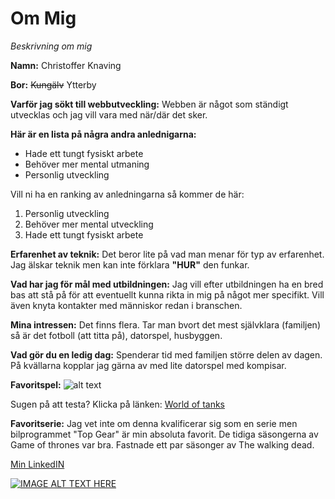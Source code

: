 # **Om Mig**
 *Beskrivning om mig*

**Namn:** Christoffer Knaving

**Bor:** ~~Kungälv~~ Ytterby

**Varför jag sökt till webbutveckling:** Webben är något som ständigt utvecklas och jag vill vara med när/där det sker.

**Här är en lista på några andra anlednigarna:**

- Hade ett tungt fysiskt arbete
- Behöver mer mental utmaning
- Personlig utveckling

Vill ni ha en ranking av anledningarna så kommer de här:

1. Personlig utveckling
2. Behöver mer mental utveckling
3. Hade ett tungt fysiskt arbete

**Erfarenhet av teknik:** Det beror lite på vad man menar för typ av erfarenhet. Jag älskar teknik men kan inte förklara **"HUR"** den funkar. 

**Vad har jag för mål med utbildningen:** Jag vill efter utbildningen ha en bred bas att stå på för att eventuellt kunna rikta in mig på något mer specifikt. Vill även knyta kontakter med människor redan i branschen.

**Mina intressen:** Det finns flera. Tar man bvort det mest självklara (familjen) så är det fotboll (att titta på), datorspel, husbyggen. 

**Vad gör du en ledig dag:** Spenderar tid med familjen större delen av dagen. På kvällarna kopplar jag gärna av med lite datorspel med kompisar.

**Favoritspel:** ![alt text](https://www.sapphirenation.net/-/media/sites/sapphirenation/articles/2017/10/wotx-logo.png "World of tanks")

Sugen på att testa? Klicka på länken: [World of tanks](https://worldoftanks.eu/en/game/download/?pub_id=wot_ong_eu_se_g_s-b_acq_kw__world_of_tanks_www&xid_source=google&xid_medium=cpc&xid_network=g&xid_campaign_id=7688980283&xid_adgroup_id=81025106123&xid_ad_id=423202366283&xid_target_id=kwd-301331770735&xid_keyword=world+of+tanks+eu&xid_placement=&xid_device_type=c&xid_position=&xid_region=1012530&xid_position_type=_&xid_target=&xid_feeditemid=&xid_matchtype=e&xid_clickid=EAIaIQobChMIrK-X7a_C8gIVBEaRBR0QPQMvEAAYASAAEgL36_D_BwE&url=https://worldoftanks.eu/&gclid=EAIaIQobChMIrK-X7a_C8gIVBEaRBR0QPQMvEAAYASAAEgL36_D_BwE&sid=SIDu9m4TVeQNhIpUOUEYR72A1JhGD6Mh5AfoH_8RSdJ3JF5MzqbUyL3aChoiut3A0j-X9dRLpqQZws3Z5Sx5Isy8rmag_FUcvb3x303YsXL69rUgq31gkqFrc69uibnnI-Sw9LaWYs5O5g3L07BhiV6lVnnMp55loPW4JfO-z0cUKEVSQgQfo0&enctid=cdpa14vre2ek&lpsn=WOT+ONGOING+WW+Portal+Download+Game&foris=1&teclient=1628188627947578002)




**Favoritserie:** Jag vet inte om denna kvalificerar sig som en serie men bilprogrammet "Top Gear" är min absoluta favorit. De tidiga säsongerna av Game of thrones var bra. Fastnade ett par säsonger av The walking dead.

[Min LinkedIN](https://www.linkedin.com/in/christoffer-knaving-77366a21a/)


[![IMAGE ALT TEXT HERE](https://surfalugnt.se/wp-content/uploads/YouTube-logo-full_color.png)](http://www.youtube.com/watch?v=e23pW_0BPo0)

